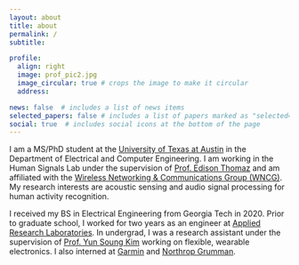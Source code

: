 ```yaml
---
layout: about
title: about
permalink: /
subtitle: 

profile:
  align: right
  image: prof_pic2.jpg
  image_circular: true # crops the image to make it circular
  address: 

news: false  # includes a list of news items
selected_papers: false # includes a list of papers marked as "selected={true}"
social: true  # includes social icons at the bottom of the page
---
```


I am a MS/PhD student at the [University of Texas at Austin](https://www.utexas.edu/) in the Department of Electrical and Computer Engineering. I am working in the Human Signals Lab under the supervision of [Prof. Edison Thomaz](http://users.ece.utexas.edu/~ethomaz/) and am affiliated with the [Wireless Networking & Communications Group (WNCG)](https://www.wncg.org/). My research interests are acoustic sensing and audio signal processing for human activity recognition. 

I received my BS in Electrical Engineering from Georgia Tech in 2020. Prior to graduate school, I worked for two years as an engineer at [Applied Research Laboratories](https://arlut.utexas.edu/). In undergrad, I was a research assistant under the supervision of [Prof. Yun Soung Kim](https://www.ysk.bio/) working on flexible, wearable electronics. I also interned at [Garmin](https://www.garmin.com/en-US/) and [Northrop Grumman](https://www.northropgrumman.com/).
